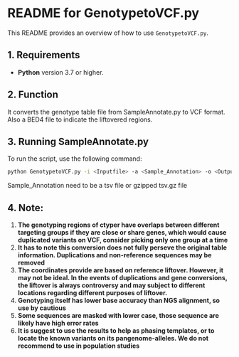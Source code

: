 # README for GenotypetoVCF.py

This README provides an overview of how to use `GenotypetoVCF.py`.

## 1. Requirements
- **Python** version 3.7 or higher.

## 2. Function
It converts the genotype table file from SampleAnnotate.py to VCF format. Also a BED4 file to indicate the liftovered regions. 

## 3. Running SampleAnnotate.py

To run the script, use the following command:

```bash
python GenotypetoVCF.py -i <Inputfile> -a <Sample_Annotation> -o <Outputfile>
```
Sample_Annotation need to be a tsv file or gzipped tsv.gz file

## 4. Note:
1. **The genotyping regions of ctyper have overlaps between different targeting groups if they are close or share genes, which would cause duplicated variants on VCF, consider picking only one group at a time**
2. **It has to note this conversion does not fully perseve the original table information. Duplications and non-reference sequences may be removed**
3. **The coordinates provide are based on reference liftover. However, it may not be ideal. In the events of duplications and gene conversions, the liftover is always controversy and may subject to different locations regarding different purposes of liftover.**
4. **Genotyping itself has lower base accuracy than NGS alignment, so use by cautious**
5. **Some sequences are masked with lower case, those sequence are likely have high error rates**
6. **It is suggest to use the results to help as phasing templates, or to locate the known variants on its pangenome-alleles. We do not recommend to use in population studies**
     
